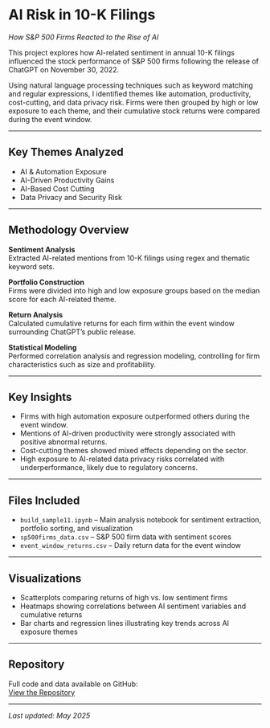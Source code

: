 # AI Risk in 10-K Filings  
*How S&P 500 Firms Reacted to the Rise of AI*

This project explores how AI-related sentiment in annual 10-K filings influenced the stock performance of S&P 500 firms following the release of ChatGPT on November 30, 2022.

Using natural language processing techniques such as keyword matching and regular expressions, I identified themes like automation, productivity, cost-cutting, and data privacy risk. Firms were then grouped by high or low exposure to each theme, and their cumulative stock returns were compared during the event window.

---

## Key Themes Analyzed

- AI & Automation Exposure  
- AI-Driven Productivity Gains  
- AI-Based Cost Cutting  
- Data Privacy and Security Risk

---

## Methodology Overview

**Sentiment Analysis**  
Extracted AI-related mentions from 10-K filings using regex and thematic keyword sets.

**Portfolio Construction**  
Firms were divided into high and low exposure groups based on the median score for each AI-related theme.

**Return Analysis**  
Calculated cumulative returns for each firm within the event window surrounding ChatGPT’s public release.

**Statistical Modeling**  
Performed correlation analysis and regression modeling, controlling for firm characteristics such as size and profitability.

---

## Key Insights

- Firms with high automation exposure outperformed others during the event window.  
- Mentions of AI-driven productivity were strongly associated with positive abnormal returns.  
- Cost-cutting themes showed mixed effects depending on the sector.  
- High exposure to AI-related data privacy risks correlated with underperformance, likely due to regulatory concerns.

---

## Files Included

- `build_sample11.ipynb` – Main analysis notebook for sentiment extraction, portfolio sorting, and visualization  
- `sp500firms_data.csv` – S&P 500 firm data with sentiment scores  
- `event_window_returns.csv` – Daily return data for the event window

---

## Visualizations

- Scatterplots comparing returns of high vs. low sentiment firms  
- Heatmaps showing correlations between AI sentiment variables and cumulative returns  
- Bar charts and regression lines illustrating key trends across AI exposure themes

---

## Repository

Full code and data available on GitHub:  
[View the Repository]([https://github.com/yourusername/your-repo-name](https://github.com/LeDataSciFi/asgn-05-dhrunal13))

---

_Last updated: May 2025_
